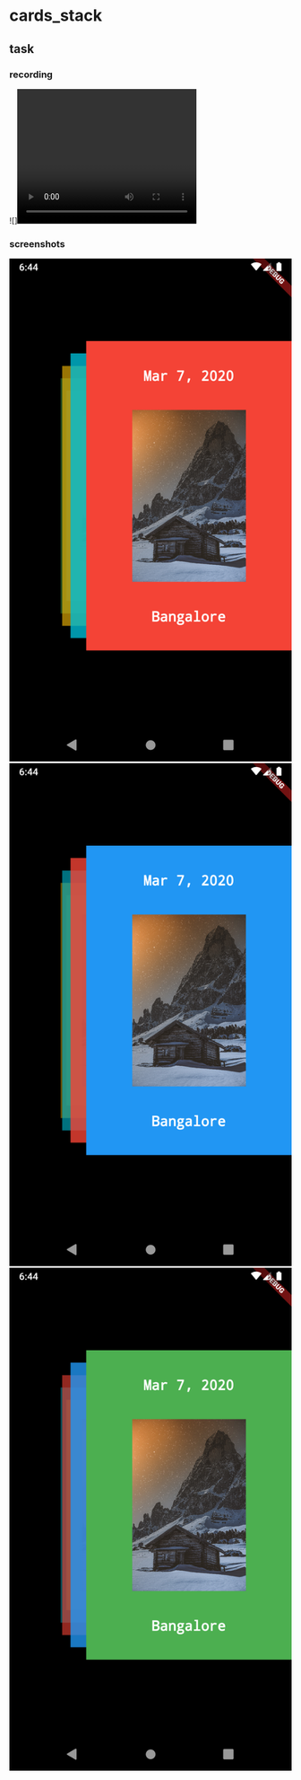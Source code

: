 # cards_stack

## task

### recording
![]<video width="320" height="240" controls>
  <source src="screenshots/screen_recording.mp4" type="video/mp4">
</video> 

### screenshots

![](screenshots/Screenshot_1.png)
![](screenshots/Screenshot_2.png)
![](screenshots/Screenshot_3.png)
